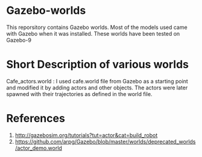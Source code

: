 # Gazebo-worlds
This reporsitory contains Gazebo worlds. Most of the models used came with Gazebo when it was installed.
These worlds have been tested on Gazebo-9

# Short Description of various worlds
Cafe_actors.world : I used cafe.world file from Gazebo as a starting point and modified it by adding actors and other objects. The actors were later spawned with their trajectories as defined in the world file.

# References
1. http://gazebosim.org/tutorials?tut=actor&cat=build_robot
2. https://github.com/arpg/Gazebo/blob/master/worlds/deprecated_worlds/actor_demo.world
